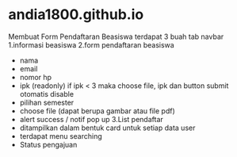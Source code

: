 # andia1800.github.io
Membuat Form Pendaftaran Beasiswa
terdapat 3 buah tab navbar
1.informasi beasiswa 
2.form pendaftaran beasiswa
- nama
- email
- nomor hp
- ipk (readonly) if ipk < 3 maka choose file, ipk dan button submit otomatis disable
- pilihan semester
- choose file (dapat berupa gambar atau file pdf)
- alert success / notif pop up
3.List pendaftar
 - ditampilkan dalam bentuk card untuk setiap data user
 - terdapat menu searching
 - Status pengajuan
  
